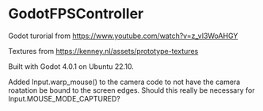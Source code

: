 # GodotFPSController
Godot turorial from https://www.youtube.com/watch?v=z_vI3WoAHGY

Textures from https://kenney.nl/assets/prototype-textures

Built with Godot 4.0.1 on Ubuntu 22.10.

Added Input.warp_mouse() to the camera code to not have the camera roatation be bound to the screen edges. Should this really be necessary for Input.MOUSE_MODE_CAPTURED?

